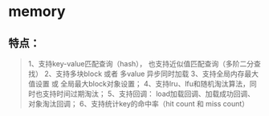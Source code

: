 # memory
## 特点： 
> 1、支持key-value匹配查询（hash）， 也支持近似值匹配查询（多阶二分查找）
> 2、支持多块block 或者 多value 异步同时加载
> 3、支持全局内存最大值设置 或 全局最大block对象设置；
> 4、支持lru、lfu和随机淘汰算法，同时也支持时间过期淘汰；
> 5、支持回调： load加载回调、加载成功回调、对象淘汰回调；
> 6、支持统计key的命中率（hit count 和 miss count）
